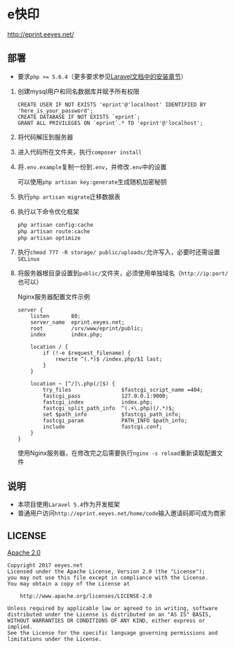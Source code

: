 # e快印

<http://eprint.eeyes.net/>

## 部署

* 要求`php >= 5.6.4`（更多要求参见[Laravel文档中的安装章节](https://laravel.com/docs/5.4/installation)）

1. 创建mysql用户和同名数据库并赋予所有权限

    ```mysql
    CREATE USER IF NOT EXISTS 'eprint'@'localhost' IDENTIFIED BY 'here_is_your_password';
    CREATE DATABASE IF NOT EXISTS `eprint`;
    GRANT ALL PRIVILEGES ON `eprint`.* TO 'eprint'@'localhost';
    ```

2. 将代码解压到服务器

3. 进入代码所在文件夹，执行`composer install`

4. 将`.env.example`复制一份到`.env`，并修改`.env`中的设置

    可以使用`php artisan key:generate`生成随机加密秘钥

5. 执行`php artisan migrate`迁移数据表

6. 执行以下命令优化框架

    ```bash
    php artisan config:cache
    php artisan route:cache
    php artisan optimize
    ```

7. 执行`chmod 777 -R storage/ public/uploads/`允许写入，必要时还需设置`SELinux`

8. 将服务器根目录设置到`public/`文件夹，必须使用单独域名（`http://ip:port/`也可以）

    Nginx服务器配置文件示例

    ```nginx
    server {
        listen       80;
        server_name  eprint.eeyes.net;
        root         /srv/www/eprint/public;
        index        index.php;
    
        location / {
            if (!-e $request_filename) {
                rewrite ^(.*)$ /index.php/$1 last;
            }
        }
    
        location ~ [^/]\.php(/|$) {
            try_files                $fastcgi_script_name =404;
            fastcgi_pass             127.0.0.1:9000;
            fastcgi_index            index.php;
            fastcgi_split_path_info  ^(.+\.php)(/.*)$;
            set $path_info           $fastcgi_path_info;
            fastcgi_param            PATH_INFO $path_info;
            include                  fastcgi.conf;
        }
    }
    ```

    使用Nginx服务器，在修改完之后需要执行`nginx -s reload`重新读取配置文件

## 说明

* 本项目使用`Laravel 5.4`作为开发框架
* 普通用户访问`http://eprint.eeyes.net/home/code`输入邀请码即可成为商家

## LICENSE

[Apache 2.0](http://www.apache.org/licenses/LICENSE-2.0)

    Copyright 2017 eeyes.net
    Licensed under the Apache License, Version 2.0 (the "License");
    you may not use this file except in compliance with the License.
    You may obtain a copy of the License at
    
        http://www.apache.org/licenses/LICENSE-2.0
    
    Unless required by applicable law or agreed to in writing, software
    distributed under the License is distributed on an "AS IS" BASIS,
    WITHOUT WARRANTIES OR CONDITIONS OF ANY KIND, either express or implied.
    See the License for the specific language governing permissions and
    limitations under the License.
